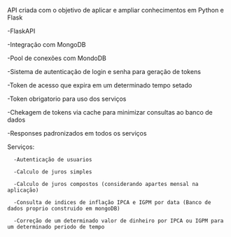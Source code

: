API criada com o objetivo de aplicar e ampliar conhecimentos em Python e Flask

-FlaskAPI

-Integração com MongoDB

-Pool de conexões com MondoDB

-Sistema de autenticação de login e senha para geração de tokens

-Token de acesso que expira em um determinado tempo setado 

-Token obrigatorio para uso dos serviços 

-Chekagem de tokens via cache para minimizar consultas ao banco de dados

-Responses padronizados em todos os serviços

Serviços:

      -Autenticação de usuarios 
      
      -Calculo de juros simples
      
      -Calculo de juros compostos (considerando apartes mensal na aplicação)
      
      -Consulta de indices de inflação IPCA e IGPM por data (Banco de dados proprio construido em mongoDB)
      
      -Correção de um determinado valor de dinheiro por IPCA ou IGPM para um determinado periodo de tempo
